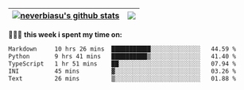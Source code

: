 | <a href="https://github.com/neverbiasu"><img align="center" src="https://github-readme-stats.vercel.app/api?username=neverbiasu&theme=dracula&show_icons=true&hide_border=true&count_private=true" alt="neverbiasu's github stats" /></a> | <a href="https://github.com/neverbiasu"><img align="center" src="https://github-readme-stats.vercel.app/api/top-langs/?username=neverbiasu&theme=dracula&show_icons=true&hide_border=true&layout=compact" /></a> |
| ------------- | ------------- |

👨🏾‍💻 **this week i spent my time on:**
<!--START_SECTION:waka-->

```txt
Markdown     10 hrs 26 mins  ███████████░░░░░░░░░░░░░░   44.59 %
Python       9 hrs 41 mins   ██████████▒░░░░░░░░░░░░░░   41.40 %
TypeScript   1 hr 51 mins    ██░░░░░░░░░░░░░░░░░░░░░░░   07.94 %
INI          45 mins         ▓░░░░░░░░░░░░░░░░░░░░░░░░   03.26 %
Text         26 mins         ▒░░░░░░░░░░░░░░░░░░░░░░░░   01.88 %
```

<!--END_SECTION:waka-->
